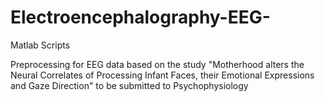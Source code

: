 # Electroencephalography-EEG-
Matlab Scripts 


Preprocessing for EEG data based on the study "Motherhood alters the Neural Correlates of Processing Infant Faces, their Emotional Expressions and Gaze Direction" to be submitted to Psychophysiology
